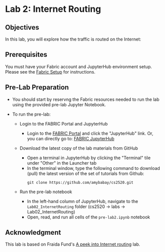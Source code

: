# Lab 2: Internet Routing

## Objectives

In this lab, you will explore how the traffic is routed on the Internet:

## Prerequisites

You must have your Fabric account and JupyterHub environment setup. Please see the [Fabric Setup](https://github.com/amybabay/cs2520/blob/main/Fabric_Setup.md) for instructions.

## Pre-Lab Preparation

- You should start by reservng the Fabric resources needed to run the lab using the provided pre-lab Jupyter Notebook.

- To run the pre-lab:
   - Login to the FABRIC Portal and JupyterHub
    	- Login to the [FABRIC Portal](https://portal.fabric-testbed.net/) and click the "JupyterHub" link. Or, you can directly go to: [FABRIC JupyterHub](https://jupyter.fabric-testbed.net/)

   - Download the latest copy of the lab materials from GitHub
    	- Open a terminal in JupyterHub by clicking the "Terminal" tile under "Other" in the Launcher tab
    	- In the terminal window, type the following command to download (pull) the latest version of the set of tutorials from Github:
            ```
            git clone https://github.com/amybabay/cs2520.git
            ```

   - Run the pre-lab notebook
    	- In the left-hand column of JupyterHub, navigate to the `Lab02_InternetRouting` folder (cs2520 -> labs -> Lab02_InternetRouting)
    	- Open, read, and run all cells of the `pre-lab2.ipynb` notebook

## Acknowledgment

This lab is based on Fraida Fund's [A peek into Internet routing](https://witestlab.poly.edu/blog/a-peek-into-internet-routing/) lab.
